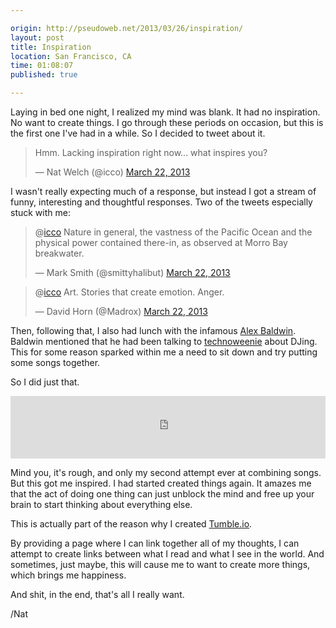 ```yaml
---

origin: http://pseudoweb.net/2013/03/26/inspiration/
layout: post
title: Inspiration
location: San Francisco, CA
time: 01:08:07
published: true

---
```


Laying in bed one night, I realized my mind was blank. It had no inspiration. No want to create things. I go through these periods on occasion, but this is the first one I've had in a while. So I decided to tweet about it.

<blockquote class="twitter-tweet"><p>Hmm. Lacking inspiration right now... what inspires you?</p>&mdash; Nat Welch (@icco) <a href="https://twitter.com/icco/status/315019021747630080">March 22, 2013</a></blockquote>

I wasn't really expecting much of a response, but instead I got a stream of funny, interesting and thoughtful responses. Two of the tweets especially stuck with me:

<blockquote class="twitter-tweet" data-conversation="none"><p>@<a href="https://twitter.com/icco">icco</a> Nature in general, the vastness of the Pacific Ocean and the physical power contained there-in, as observed at Morro Bay breakwater.</p>&mdash; Mark Smith (@smittyhalibut) <a href="https://twitter.com/smittyhalibut/status/315146717567782914">March 22, 2013</a></blockquote>

<blockquote class="twitter-tweet" data-conversation="none"><p>@<a href="https://twitter.com/icco">icco</a> Art. Stories that create emotion. Anger.</p>&mdash; David Horn (@Madrox) <a href="https://twitter.com/Madrox/status/315021547033227264">March 22, 2013</a></blockquote>
<script async src="//platform.twitter.com/widgets.js" charset="utf-8"></script>

Then, following that, I also had lunch with the infamous [Alex Baldwin](http://www.alexbaldwin.com/about). Baldwin mentioned that he had been talking to [technoweenie](http://techno-weenie.net/about) about DJing. This for some reason sparked within me a need to sit down and try putting some songs together.

So I did just that.

<iframe class="iframe" width="100%" height="100" scrolling="no" frameborder="no" src="https://w.soundcloud.com/player/?url=https://soundcloud.com/icco/2013-03-25&amp;auto_play=false&amp;auto_advance=true&amp;buying=false&amp;liking=false&amp;download=false&amp;sharing=true&amp;show_artwork=false&amp;show_comments=false&amp;show_playcount=true&amp;show_user=true&amp;start_track=0&amp;callback=true">
      </iframe>

Mind you, it's rough, and only my second attempt ever at combining songs. But this got me inspired. I had started created things again. It amazes me that the act of doing one thing can just unblock the mind and free up your brain to start thinking about everything else.

This is actually part of the reason why I created [Tumble.io](http://tumble.io).

By providing a page where I can link together all of my thoughts, I can attempt to create links between what I read and what I see in the world. And sometimes, just maybe, this will cause me to want to create more things, which brings me happiness.

And shit, in the end, that's all I really want.

/Nat

